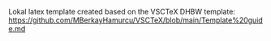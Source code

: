 Lokal latex template created based on the VSCTeX DHBW template:
https://github.com/MBerkayHamurcu/VSCTeX/blob/main/Template%20guide.md
